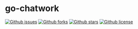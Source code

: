 # go-chatwork
[![Github issues](https://img.shields.io/github/issues/nekoharuyuki/go-chatwork)](https://github.com/nekoharuyuki/go-chatwork/issues)
[![Github forks](https://img.shields.io/github/forks/nekoharuyuki/go-chatwork)](https://github.com/nekoharuyuki/go-chatwork/network/members)
[![Github stars](https://img.shields.io/github/stars/nekoharuyuki/go-chatwork)](https://github.com/nekoharuyuki/go-chatwork/stargazers)
[![Github license](https://img.shields.io/github/license/nekoharuyuki/go-chatwork)](https://github.com/nekoharuyuki/go-chatwork/)

